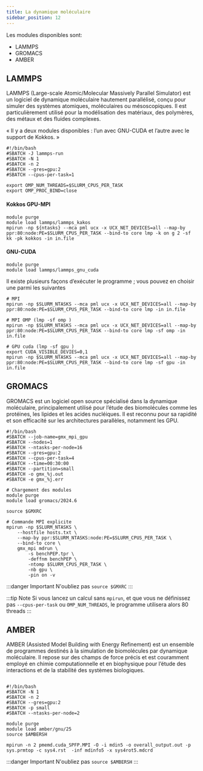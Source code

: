 ```yaml
---
title: La dynamique moléculaire
sidebar_position: 12
---
```


Les modules disponibles sont:
- LAMMPS
- GROMACS
- AMBER

## LAMMPS
LAMMPS (Large-scale Atomic/Molecular Massively Parallel Simulator) est un logiciel de dynamique moléculaire hautement parallélisé, conçu pour simuler des systèmes atomiques, moléculaires ou mésoscopiques. Il est particulièrement utilisé pour la modélisation des matériaux, des polymères, des métaux et des fluides complexes.

« Il y a deux modules disponibles : l’un avec GNU-CUDA et l’autre avec le support de Kokkos. »

```
#!/bin/bash
#SBATCH -J lammps-run
#SBATCH -N 1
#SBATCH -n 2
#SBATCH --gres=gpu:2
#SBATCH --cpus-per-task=1

export OMP_NUM_THREADS=$SLURM_CPUS_PER_TASK
export OMP_PROC_BIND=close
```
#### Kokkos GPU-MPI

```
module purge
module load lammps/lammps_kakos
mpirun -np ${ntasks} --mca pml ucx -x UCX_NET_DEVICES=all --map-by ppr:80:node:PE=$SLURM_CPUS_PER_TASK --bind-to core lmp -k on g 2 -sf kk -pk kokkos -in in.file

```

#### GNU-CUDA
```
module purge
module load lammps/lammps_gnu_cuda
```
Il existe plusieurs façons d’exécuter le programme ; vous pouvez en choisir une parmi les suivantes
```
# MPI
mpirun -np $SLURM_NTASKS --mca pml ucx -x UCX_NET_DEVICES=all --map-by ppr:80:node:PE=$SLURM_CPUS_PER_TASK --bind-to core lmp -in in.file
```
```
# MPI OMP (lmp -sf omp )
mpirun -np $SLURM_NTASKS --mca pml ucx -x UCX_NET_DEVICES=all --map-by ppr:80:node:PE=$SLURM_CPUS_PER_TASK --bind-to core lmp -sf omp -in in.file
```
```
# GPU cuda (lmp -sf gpu )
export CUDA_VISIBLE_DEVIES=0,1
mpirun -np $SLURM_NTASKS --mca pml ucx -x UCX_NET_DEVICES=all --map-by ppr:80:node:PE=$SLURM_CPUS_PER_TASK --bind-to core lmp -sf gpu -in in.file
```


## GROMACS
GROMACS est un logiciel open source spécialisé dans la dynamique moléculaire, principalement utilisé pour l’étude des biomolécules comme les protéines, les lipides et les acides nucléiques. Il est reconnu pour sa rapidité et son efficacité sur les architectures parallèles, notamment les GPU.

```
#!/bin/bash
#SBATCH --job-name=gmx_mpi_gpu
#SBATCH --nodes=1
#SBATCH --ntasks-per-node=16
#SBATCH --gres=gpu:2
#SBATCH --cpus-per-task=4
#SBATCH --time=00:30:00
#SBATCH --partition=small
#SBATCH -o gmx_%j.out
#SBATCH -e gmx_%j.err

# Chargement des modules
module purge
module load gromacs/2024.6

source $GMXRC

# Commande MPI explicite
mpirun -np $SLURM_NTASKS \
    --hostfile hosts.txt \
    --map-by ppr:$SLURM_NTASKS:node:PE=$SLURM_CPUS_PER_TASK \
    --bind-to core \
    gmx_mpi mdrun \
        -s benchPEP.tpr \
        -deffnm benchPEP \
        -ntomp $SLURM_CPUS_PER_TASK \
        -nb gpu \
        -pin on -v
```
:::danger Important
N'oubliez pas `source $GMXRC` 
:::

:::tip Note
Si vous lancez un calcul sans `mpirun`, et que vous ne définissez pas `--cpus-per-task` ou `OMP_NUM_THREADS`, le programme utilisera alors 80 threads
:::

## AMBER
AMBER (Assisted Model Building with Energy Refinement) est un ensemble de programmes destinés à la simulation de biomolécules par dynamique moléculaire. Il repose sur des champs de force précis et est couramment employé en chimie computationnelle et en biophysique pour l’étude des interactions et de la stabilité des systèmes biologiques.

```

#!/bin/bash
#SBATCH -N 1
#SBATCH -n 2
#SBATCH --gres=gpu:2
#SBATCH -p small
#SBATCH --ntasks-per-node=2

module purge
module load amber/gnu/25
source $AMBERSH

mpirun -n 2 pmemd.cuda_SPFP.MPI -O -i mdin5 -o overall_output.out -p sys.prmtop -c sys4.rst  -inf mdinfo5 -x sys4rot5.mdcrd

```
:::danger Important
N'oubliez pas `source $AMBERSH` 
:::
